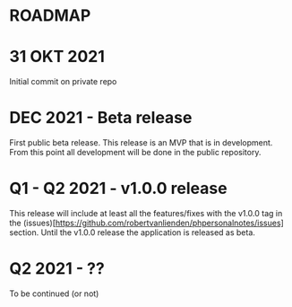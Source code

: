 # ROADMAP

# 31 OKT 2021
Initial commit on private repo

# DEC 2021 - Beta release
First public beta release. This release is an MVP that is in development.
From this point all development will be done in the public repository.

# Q1 - Q2 2021 - v1.0.0 release
This release will include at least all the features/fixes with the v1.0.0 tag in the (issues)[https://github.com/robertvanlienden/phpersonalnotes/issues] section.
Until the v1.0.0 release the application is released as beta.

# Q2 2021 - ??
To be continued (or not)
